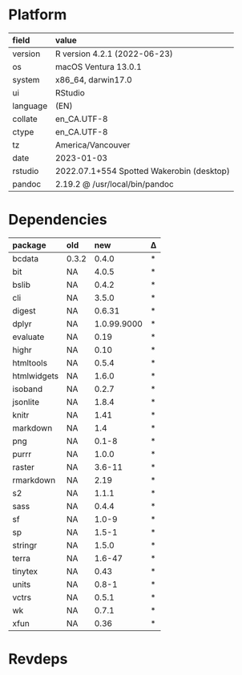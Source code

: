 # Platform

|field    |value                                     |
|:--------|:-----------------------------------------|
|version  |R version 4.2.1 (2022-06-23)              |
|os       |macOS Ventura 13.0.1                      |
|system   |x86_64, darwin17.0                        |
|ui       |RStudio                                   |
|language |(EN)                                      |
|collate  |en_CA.UTF-8                               |
|ctype    |en_CA.UTF-8                               |
|tz       |America/Vancouver                         |
|date     |2023-01-03                                |
|rstudio  |2022.07.1+554 Spotted Wakerobin (desktop) |
|pandoc   |2.19.2 @ /usr/local/bin/pandoc            |

# Dependencies

|package     |old   |new         |Δ  |
|:-----------|:-----|:-----------|:--|
|bcdata      |0.3.2 |0.4.0       |*  |
|bit         |NA    |4.0.5       |*  |
|bslib       |NA    |0.4.2       |*  |
|cli         |NA    |3.5.0       |*  |
|digest      |NA    |0.6.31      |*  |
|dplyr       |NA    |1.0.99.9000 |*  |
|evaluate    |NA    |0.19        |*  |
|highr       |NA    |0.10        |*  |
|htmltools   |NA    |0.5.4       |*  |
|htmlwidgets |NA    |1.6.0       |*  |
|isoband     |NA    |0.2.7       |*  |
|jsonlite    |NA    |1.8.4       |*  |
|knitr       |NA    |1.41        |*  |
|markdown    |NA    |1.4         |*  |
|png         |NA    |0.1-8       |*  |
|purrr       |NA    |1.0.0       |*  |
|raster      |NA    |3.6-11      |*  |
|rmarkdown   |NA    |2.19        |*  |
|s2          |NA    |1.1.1       |*  |
|sass        |NA    |0.4.4       |*  |
|sf          |NA    |1.0-9       |*  |
|sp          |NA    |1.5-1       |*  |
|stringr     |NA    |1.5.0       |*  |
|terra       |NA    |1.6-47      |*  |
|tinytex     |NA    |0.43        |*  |
|units       |NA    |0.8-1       |*  |
|vctrs       |NA    |0.5.1       |*  |
|wk          |NA    |0.7.1       |*  |
|xfun        |NA    |0.36        |*  |

# Revdeps

